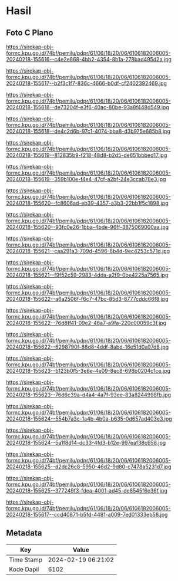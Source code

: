 # Hasil

## Foto C Plano

https://sirekap-obj-formc.kpu.go.id/74bf/pemilu/pdpr/61/06/18/20/06/6106182006005-20240218-155616--c4e2e868-4bb2-4354-8b1a-278bad495d2a.jpg

https://sirekap-obj-formc.kpu.go.id/74bf/pemilu/pdpr/61/06/18/20/06/6106182006005-20240218-155617--b2f3c1f7-836c-4666-b0df-cf2402392469.jpg

https://sirekap-obj-formc.kpu.go.id/74bf/pemilu/pdpr/61/06/18/20/06/6106182006005-20240218-155618--de73204f-e3f6-40ac-80be-93a8f448d549.jpg

https://sirekap-obj-formc.kpu.go.id/74bf/pemilu/pdpr/61/06/18/20/06/6106182006005-20240218-155618--de4c2d6b-97c1-4074-bba8-d3b975e685b8.jpg

https://sirekap-obj-formc.kpu.go.id/74bf/pemilu/pdpr/61/06/18/20/06/6106182006005-20240218-155619--812835b9-f218-48d8-b2d5-de651bbbed17.jpg

https://sirekap-obj-formc.kpu.go.id/74bf/pemilu/pdpr/61/06/18/20/06/6106182006005-20240218-155619--359b100e-f4e4-47cf-a2bf-24e3ccab78e3.jpg

https://sirekap-obj-formc.kpu.go.id/74bf/pemilu/pdpr/61/06/18/20/06/6106182006005-20240218-155620--fc8606ad-eb39-4357-a3b3-22bb1f5c1898.jpg

https://sirekap-obj-formc.kpu.go.id/74bf/pemilu/pdpr/61/06/18/20/06/6106182006005-20240218-155620--93fc0e26-1bba-4bde-96ff-3875069000aa.jpg

https://sirekap-obj-formc.kpu.go.id/74bf/pemilu/pdpr/61/06/18/20/06/6106182006005-20240218-155621--caa291a3-709d-4596-8b4d-9ec4253c571d.jpg

https://sirekap-obj-formc.kpu.go.id/74bf/pemilu/pdpr/61/06/18/20/06/6106182006005-20240218-155621--f9f52c59-2983-4dda-a2f9-0be4225a7565.jpg

https://sirekap-obj-formc.kpu.go.id/74bf/pemilu/pdpr/61/06/18/20/06/6106182006005-20240218-155622--a6a2506f-f6c7-47bc-85d3-8777cddc66f8.jpg

https://sirekap-obj-formc.kpu.go.id/74bf/pemilu/pdpr/61/06/18/20/06/6106182006005-20240218-155622--76d8ff41-09e2-46a7-a9fa-220c00059c3f.jpg

https://sirekap-obj-formc.kpu.go.id/74bf/pemilu/pdpr/61/06/18/20/06/6106182006005-20240218-155622--6298790f-88d8-4ddf-8abd-16e51d0a97d8.jpg

https://sirekap-obj-formc.kpu.go.id/74bf/pemilu/pdpr/61/06/18/20/06/6106182006005-20240218-155623--b123b0f5-3e6e-4e09-8ec8-698b0204c1ce.jpg

https://sirekap-obj-formc.kpu.go.id/74bf/pemilu/pdpr/61/06/18/20/06/6106182006005-20240218-155623--76d6c39a-d4a4-4a7f-93ee-83a8244998fb.jpg

https://sirekap-obj-formc.kpu.go.id/74bf/pemilu/pdpr/61/06/18/20/06/6106182006005-20240218-155624--554b7a3c-1a4b-4b0a-b635-0d657ad403e3.jpg

https://sirekap-obj-formc.kpu.go.id/74bf/pemilu/pdpr/61/06/18/20/06/6106182006005-20240218-155624--5a1f8d14-dc33-4fd3-b12e-997eaf38c658.jpg

https://sirekap-obj-formc.kpu.go.id/74bf/pemilu/pdpr/61/06/18/20/06/6106182006005-20240218-155625--d2dc26c8-5950-46d2-9d80-c7478a5231d7.jpg

https://sirekap-obj-formc.kpu.go.id/74bf/pemilu/pdpr/61/06/18/20/06/6106182006005-20240218-155625--377249f3-fdea-4001-ad45-de8545f6e36f.jpg

https://sirekap-obj-formc.kpu.go.id/74bf/pemilu/pdpr/61/06/18/20/06/6106182006005-20240218-155617--ccd40871-b5fd-4481-a009-7ed01333eb58.jpg


## Metadata

| Key        | Value               |
| ---------- | ------------------- |
| Time Stamp | 2024-02-19 06:21:02 |
| Kode Dapil | 6102                |



